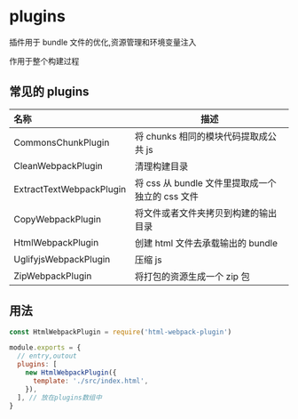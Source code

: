 # plugins

插件用于 bundle 文件的优化,资源管理和环境变量注入

作用于整个构建过程

## 常见的 plugins

| 名称                     | 描述                                             |
| :----------------------- | ------------------------------------------------ |
| CommonsChunkPlugin       | 将 chunks 相同的模块代码提取成公共 js            |
| CleanWebpackPlugin       | 清理构建目录                                     |
| ExtractTextWebpackPlugin | 将 css 从 bundle 文件里提取成一个独立的 css 文件 |
| CopyWebpackPlugin        | 将文件或者文件夹拷贝到构建的输出目录             |
| HtmlWebpackPlugin        | 创建 html 文件去承载输出的 bundle                |
| UglifyjsWebpackPlugin    | 压缩 js                                          |
| ZipWebpackPlugin         | 将打包的资源生成一个 zip 包                      |

## 用法

```javascript
const HtmlWebpackPlugin = require('html-webpack-plugin')

module.exports = {
  // entry,outout
  plugins: [
    new HtmlWebpackPlugin({
      template: './src/index.html',
    }),
  ], // 放在plugins数组中
}
```

